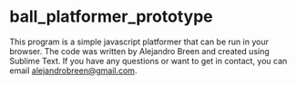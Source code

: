 # ball_platformer_prototype

This program is a simple javascript platformer that can be run in your browser. The code was written by Alejandro Breen and created using Sublime Text. If you have any questions or want to get in contact, you can email alejandrobreen@gmail.com.
